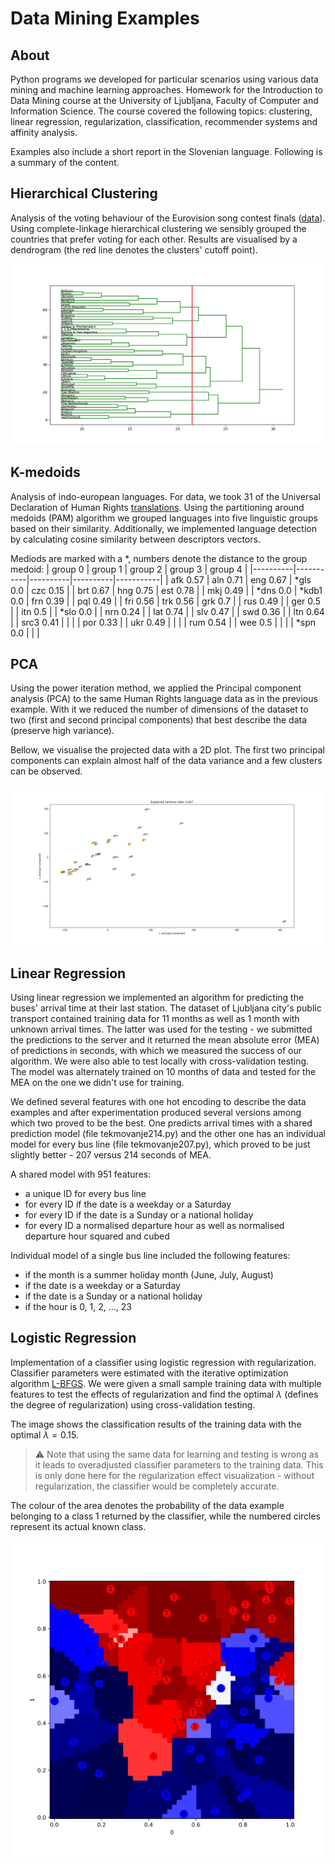 # Data Mining Examples

## About
Python programs we developed for particular scenarios using various data mining and machine learning approaches. 
Homework for the Introduction to Data Mining course at the University of Ljubljana, Faculty of Computer and Information Science. 
The course covered the following topics: clustering, linear regression, regularization, classification, recommender systems and affinity analysis.

Examples also include a short report in the Slovenian language. Following is a summary of the content. 

## Hierarchical Clustering
Analysis of the voting behaviour of the Eurovision song contest finals ([data](https://data.world/datagraver/eurovision-song-contest-scores-1975-2019)). 
Using complete-linkage hierarchical clustering we sensibly grouped the countries that prefer voting for each other.
Results are visualised by a dendrogram (the red line denotes the clusters' cutoff point).

![clusteringDendrogram](clusteringDendrogram.png)

## K-medoids
Analysis of indo-european languages. For data, we took 31 of the Universal Declaration of Human Rights [translations](https://www.ohchr.org/en/human-rights/universal-declaration/universal-declaration-human-rights/about-universal-declaration-human-rights-translation-project). 
Using the partitioning around medoids (PAM) algorithm we grouped languages into five linguistic groups based on their similarity. 
Additionally, we implemented language detection by calculating cosine similarity between descriptors vectors.

Mediods are marked with a \*, numbers denote the distance to the group medoid:
| group 0  | group 1   | group 2  | group 3  | group 4   |
|----------|-----------|----------|----------|-----------|
| afk 0.57 | aln 0.71  | eng 0.67 | *gls 0.0 | czc 0.15  |
| brt 0.67 | hng 0.75  | est 0.78 |          | mkj 0.49  |
| *dns 0.0 | *kdb1 0.0 | frn 0.39 |          | pql 0.49  |
| fri 0.56 | trk 0.56  | grk 0.7  |          | rus 0.49  |
| ger 0.5  |           | itn 0.5  |          | *slo 0.0  |
| nrn 0.24 |           | lat 0.74 |          | slv 0.47  |
| swd 0.36 |           | ltn 0.64 |          | src3 0.41 |
|          |           | por 0.33 |          | ukr 0.49  |
|          |           | rum 0.54 |          | wee 0.5   |
|          |           | *spn 0.0 |          |           |

## PCA
Using the power iteration method, we applied the Principal component analysis (PCA) to the same Human Rights language data as in the previous example.
With it we reduced the number of dimensions of the dataset to two (first and second principal components) that best describe the data (preserve high variance). 

Bellow, we visualise the projected data with a 2D plot. 
The first two principal components can explain almost half of the data variance and a few clusters can be observed.

![pcaResult](pcaResult.png)

## Linear Regression
Using linear regression we implemented an algorithm for predicting the buses' arrival time at their last station. 
The dataset of Ljubljana city's public transport contained training data for 11 months as well as 1 month with unknown arrival times. 
The latter was used for the testing - we submitted the predictions to the server and it returned the mean absolute error (MEA) of predictions in seconds, with which we measured the success of our algorithm.
We were also able to test locally with cross-validation testing. The model was alternately trained on 10 months of data and tested for the MEA on the one we didn't use for training. 

We defined several features with one hot encoding to describe the data examples and after experimentation produced several versions among which two proved to be the best. 
One predicts arrival times with a shared prediction model (file tekmovanje214.py) and the other one has an individual model for every bus line (file tekmovanje207.py), 
which proved to be just slightly better - 207 versus 214 seconds of MEA.

A shared model with 951 features:
* a unique ID for every bus line
* for every ID if the date is a weekday or a Saturday
* for every ID if the date is a Sunday or a national holiday
* for every ID a normalised departure hour as well as normalised departure hour squared and cubed

Individual model of a single bus line included the following features:
* if the month is a summer holiday month (June, July, August)
* if the date is a weekday or a Saturday
* if the date is a Sunday or a national holiday
* if the hour is 0, 1, 2, ..., 23
<!---
Results can be seen in the table below. 
 
| Shared     | Individual |
|------------|------------|
| 214.99     | 207.43     |
-->

## Logistic Regression
Implementation of a classifier using logistic regression with regularization.
Classifier parameters were estimated with the iterative optimization algorithm [L-BFGS](https://en.wikipedia.org/wiki/Limited-memory_BFGS).
We were given a small sample training data with multiple features to test the effects of regularization and find the optimal $\lambda$ (defines the degree of regularization) using cross-validation testing.  

The image shows the classification results of the training data with the optimal $\lambda = 0.15$. 
> :warning: Note that using the same data for learning and testing is wrong as it leads to overadjusted classifier parameters to the training data.
This is only done here for the regularization effect visualization - without regularization, the classifier would be completely accurate. 

The colour of the area denotes the probability of the data example belonging to a class 1 returned by the classifier, while the numbered circles represent its actual known class.

![classification](classification.png)

<!---
R2 stands for R squared, coefficient of determination measure
CA stands for classification accuracy measure

|           | learning         |cross validation|
|-----------|------------------|----------------|
| $\lambda$ | CA       | R2    | CA    | R2     |
| 0.000     | 1.000    | 1.000 | 0.833 | 0.333  |
| 0.001     | 1.000    | 1.000 | 0.767 | 0.067  |
| 0.010     | 1.000    | 1.000 | 0.817 | 0.267  |
| 0.100     | 0.967    | 0.867 | 0.817 | 0.267  |
| 0.150     | 0.950    | 0.800 | 0.850 | 0.400  |
| 0.200     | 0.950    | 0.800 | 0.850 | 0.400  |
| 0.300     | 0.950    | 0.800 | 0.817 | 0.267  |
| 0.400     | 0.950    | 0.800 | 0.800 | 0.200  |
| 0.500     | 0.950    | 0.800 | 0.800 | 0.200  |
| 0.600     | 0.950    | 0.800 | 0.817 | 0.267  |
| 1.000     | 0.950    | 0.800 | 0.833 | 0.333  |
| 10.000    | 0.917    | 0.667 | 0.683 | -0.267 |
| 100.000   | 0.867    | 0.467 | 0.517 | -0.933 |
-->
